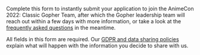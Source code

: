 Complete this form to instantly submit your application to join the AnimeCon 2022: Classic Gopher
Team, after which the Gopher leadership team will reach out within a few days with more information,
or take a look at the [frequently asked questions](faq.html) in the meantime.

All fields in this form are required. Our [GDPR and data sharing policies](gdpr.html) explain what
will happen with the information you decide to share with us.
